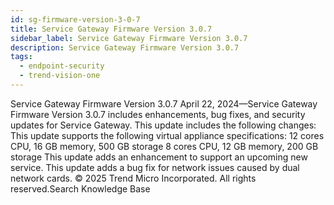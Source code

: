 ```yaml
---
id: sg-firmware-version-3-0-7
title: Service Gateway Firmware Version 3.0.7
sidebar_label: Service Gateway Firmware Version 3.0.7
description: Service Gateway Firmware Version 3.0.7
tags:
  - endpoint-security
  - trend-vision-one
---
```


 Service Gateway Firmware Version 3.0.7 April 22, 2024—Service Gateway Firmware Version 3.0.7 includes enhancements, bug fixes, and security updates for Service Gateway. This update includes the following changes: This update supports the following virtual appliance specifications: 12 cores CPU, 16 GB memory, 500 GB storage 8 cores CPU, 12 GB memory, 200 GB storage This update adds an enhancement to support an upcoming new service. This update adds a bug fix for network issues caused by dual network cards. © 2025 Trend Micro Incorporated. All rights reserved.Search Knowledge Base